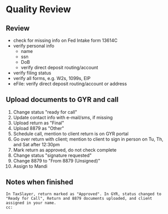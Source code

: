 # Quality Review

## Review
- check for missing info on Fed Intake form 13614C
- verify personal info
  - name
  - ssn
  - DoB
  - verify direct deposit routing/account
- verify filing status
- verify all forms, e.g. W2s, 1099s, EIP
- eFile: verify direct deposit routing/account or address


## Upload documents to GYR and call
1. Change status "ready for call"
1. Update contact info with e-mail/sms, if missing
1. Upload return as "Final"
1. Upload 8879 as "Other"
1. Schedule call, mention to client return is on GYR portal
1. Go over return with client; mention to client to sign in person on Tu, Th, and Sat after 12:30pm
1. Mark return as approved, do not check complete
1. Change status "signature requested"
1. Change 8879 to "From 8879 (Unsigned)"
1. Assign to Mandi

## Notes when finished
```
In TaxSlayer, return marked as "Approved". In GYR, status changed to "Ready for Call", Return and 8879 documents uploaded, and client assigned in your name.
cc: 
```
